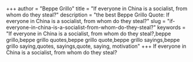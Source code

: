 +++
author = "Beppe Grillo"
title = "If everyone in China is a socialist, from whom do they steal?"
description = "the best Beppe Grillo Quote: If everyone in China is a socialist, from whom do they steal?"
slug = "if-everyone-in-china-is-a-socialist-from-whom-do-they-steal?"
keywords = "If everyone in China is a socialist, from whom do they steal?,beppe grillo,beppe grillo quotes,beppe grillo quote,beppe grillo sayings,beppe grillo saying,quotes, sayings,quote, saying, motivation"
+++
If everyone in China is a socialist, from whom do they steal?
